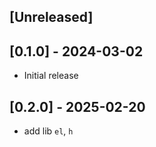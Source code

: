 ## [Unreleased]

## [0.1.0] - 2024-03-02

- Initial release

## [0.2.0] - 2025-02-20

- add lib `el`, `h`